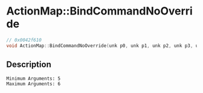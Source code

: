 # ActionMap::BindCommandNoOverride
```c
// 0x0042f610
void ActionMap::BindCommandNoOverride(unk p0, unk p1, unk p2, unk p3, unk p4, ...)
```
## Description
```
Minimum Arguments: 5
Maximum Arguments: 6
```
